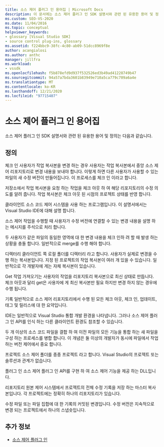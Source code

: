 ```yaml
---
title: 소스 제어 플러그 인 용어집 | Microsoft Docs
description: 이 문서에는 소스 제어 플러그 인 SDK 설명서와 관련 된 유용한 용어 및 정의가 포함 되어 있습니다.
ms.custom: SEO-VS-2020
ms.date: 11/04/2016
ms.topic: conceptual
helpviewer_keywords:
- glossary [Visual Studio SDK]
- source control plug-ins, glossary
ms.assetid: f224bbc9-38fc-4c80-ab09-51dcc8969f8e
author: acangialosi
ms.author: anthc
manager: jillfra
ms.workload:
- vssdk
ms.openlocfilehash: f5b878efd9d937f532526ed3b49ad41228749b47
ms.sourcegitcommit: 94a57a7bda3601b83949e710a5ca779c709a6a4e
ms.translationtype: MT
ms.contentlocale: ko-KR
ms.lasthandoff: 12/21/2020
ms.locfileid: "97715407"
---
```

# <a name="source-control-plug-in-glossary"></a>소스 제어 플러그 인 용어집
소스 제어 플러그 인 SDK 설명서와 관련 된 유용한 용어 및 정의는 다음과 같습니다.

## <a name="definitions"></a>정의
 체크 인 사용자가 작업 복사본을 변경 하는 경우 사용자는 작업 복사본에서 중앙 소스 제어 리포지토리로 변경 내용을 보내야 합니다. 이렇게 하면 다른 사용자가 사용할 수 있는 파일의 새 수정 버전이 만들어집니다. 이 프로세스를 체크 인 이라고 합니다.

 저장소에서 작업 복사본을 요청 하는 작업을 체크 아웃 하 여 해당 리포지토리의 수정 의도를 알려 줍니다. 작업 복사본은 체크 아웃 된 시점의 프로젝트 상태를 반영 합니다.

 클라이언트 소스 코드 제어 시스템을 사용 하는 프로그램입니다. 이 설명서에서는 Visual Studio IDE에 대해 설명 합니다.

 소스 제어 작업을 수행할 때 사용자가 수정 버전에 연결할 수 있는 변경 내용을 설명 하는 메시지를 주석으로 처리 합니다.

 두 사용자가 같은 파일의 동일한 영역에 대 한 변경 내용을 체크 인하 려 할 때 발생 하는 상황을 충돌 합니다. 일반적으로 merge를 수행 해야 합니다.

 디렉터리 클라이언트 쪽 로컬 폴더를 디렉터리 라고 합니다. 사용자가 실제로 변경을 수행 하는 복사본입니다. 지정 된 프로젝트의 작업 복사본이 여러 개 있을 수 있습니다. 일반적으로 각 개발자에 게는 자체 복사본이 있습니다.

 Get 작업 가져오기는 사용자의 작업을 리포지토리 복사본으로 최신 상태로 만듭니다. 체크 아웃과 달리 get은 사용자에 게 최신 복사본만 필요 하지만 변경 하지 않는 경우에 수행 됩니다.

 기록 일반적으로 소스 제어 리포지토리에서 수행 된 모든 체크 아웃, 체크 인, 업데이트, 태그 및 릴리스에 대 한 요약입니다.

 IDE는 일반적으로 Visual Studio 통합 개발 환경을 나타냅니다. 그러나 소스 제어 플러그 인 API를 인식 하는 다른 클라이언트 환경도 참조할 수 있습니다.

 두 개 이상의 소스 코드 파일을 결합 하 여 이전 파일의 모든 기능을 통합 하는 새 파일을 구성 하는 프로세스를 병합 합니다. 이 개념은 둘 이상의 개발자가 동시에 파일에서 작업 하는 버전 제어에서 중요 합니다.

 프로젝트 소스 제어 폴더를 종종 프로젝트 라고 합니다. Visual Studio의 프로젝트 또는 솔루션과 관계가 없습니다.

 플러그 인 소스 제어 플러그 인 API를 구현 하 여 소스 제어 기능을 제공 하는 DLL입니다.

 리포지토리 원본 제어 시스템에서 프로젝트의 전체 수정 기록을 저장 하는 마스터 복사본입니다. 각 프로젝트에는 정확히 하나의 리포지토리가 있습니다.

 수정 파일 또는 파일 집합에 대 한 기록의 커밋된 변경입니다. 수정 버전은 지속적으로 변경 되는 프로젝트에서 하나의 스냅숏입니다.

## <a name="see-also"></a>추가 정보
- [소스 제어 플러그 인](../extensibility/source-control-plug-ins.md)
